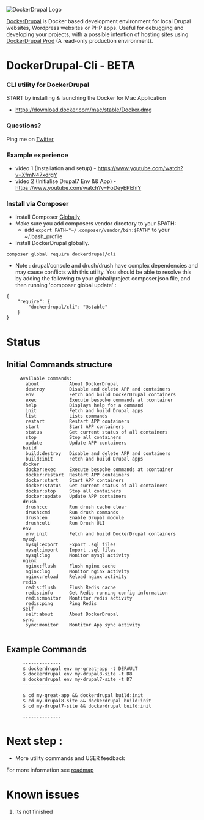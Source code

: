 ![DockerDrupal Logo](https://raw.githubusercontent.com/4alldigital/DockerDrupal/master/docs/images/dd-logo.png)

[DockerDrupal](https://www.4alldigital.io/docker-drupal) is Docker based development environment for local Drupal websites, Wordpress websites or PHP apps. Useful for debugging and developing your projects, with a possible intention of hosting sites using [DockerDrupal Prod](https://github.com/4alldigital/drupalprod-docker) (A read-only production environment).

# DockerDrupal-Cli - BETA
### CLI utility for DockerDrupal

  START by installing & launching the Docker for Mac Application 
   - https://download.docker.com/mac/stable/Docker.dmg

### Questions?
  Ping me on [Twitter](http://twitter.com/@4alldigital)
  
### Example experience
   - video 1 (Installation and setup) - https://www.youtube.com/watch?v=XfmN47xdrgY
   - video 2 (Initialise Drupal7 Env && App) - https://www.youtube.com/watch?v=FoDeyEPEhiY
   
### Install via Composer
  - Install Composer [Globally](https://getcomposer.org/doc/00-intro.md#globally) 
  - Make sure you add composers vendor directory to your $PATH:
    - add `export PATH="~/.composer/vendor/bin:$PATH"` to your ~/.bash_profile
  - Install DockerDrupal globally.

```
composer global require dockerdrupal/cli
```

- Note : drupal/console and drush/drush have complex dependencies and may cause conflicts with this utility. You should be able to resolve this by adding the following to your global/project composer.json file, and then running 'composer global update' :

```
{
    "require": {
        "dockerdrupal/cli": "@stable"
    }
}
```


# Status
## Initial Commands structure
```
     Available commands:
       about           About DockerDrupal
       destroy         Disable and delete APP and containers
       env             Fetch and build DockerDrupal containers
       exec            Execute bespoke commands at :container
       help            Displays help for a command
       init            Fetch and build Drupal apps
       list            Lists commands
       restart         Restart APP containers
       start           Start APP containers
       status          Get current status of all containers
       stop            Stop all containers
       update          Update APP containers
      build
       build:destroy   Disable and delete APP and containers
       build:init      Fetch and build Drupal apps
      docker
       docker:exec     Execute bespoke commands at :container
       docker:restart  Restart APP containers
       docker:start    Start APP containers
       docker:status   Get current status of all containers
       docker:stop     Stop all containers
       docker:update   Update APP containers
      drush
       drush:cc        Run drush cache clear 
       drush:cmd       Run drush commands 
       drush:en        Enable Drupal module
       drush:uli       Run Drush ULI
      env
       env:init        Fetch and build DockerDrupal containers
      mysql
       mysql:export    Export .sql files
       mysql:import    Import .sql files
       mysql:log       Monitor mysql activity
      nginx
       nginx:flush     Flush nginx cache
       nginx:log       Monitor nginx activity
       nginx:reload    Reload nginx activity
      redis
       redis:flush     Flush Redis cache
       redis:info      Get Redis running config information
       redis:monitor   Montitor redis activity
       redis:ping      Ping Redis
      self
       self:about      About DockerDrupal
      sync
       sync:monitor    Montitor App sync activity
       
```

## Example Commands
```
      --------------
      $ dockerdrupal env my-great-app -t DEFAULT
      $ dockerdrupal env my-drupal8-site -t D8
      $ dockerdrupal env my-drupal7-site -t D7
      --------------

      $ cd my-great-app && dockerdrupal build:init
      $ cd my-drupal8-site && dockerdrupal build:init
      $ cd my-drupal7-site && dockerdrupal build:init

      --------------

```

# Next step :

 - More utility commands and USER feedback

For more information see [roadmap](https://github.com/4AllDigital/DockerDrupalCli/blob/master/roadmap.md)

# Known issues

1. Its not finished
